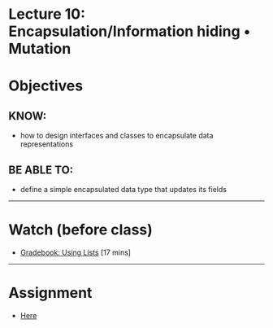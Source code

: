 # Lecture 10: Encapsulation/Information hiding • Mutation

# Objectives

## KNOW:
- how to design interfaces and classes to encapsulate data representations
  
## BE ABLE TO:
- define a simple encapsulated data type that updates its fields

---
# Watch (before class)

- [Gradebook: Using Lists](https://mediaspace.berry.edu/media/unit0-lecture07-gradebook/1_h4pqj3ki/97446781) [17 mins]


---
# Assignment

- [Here](work/hw10.md)

